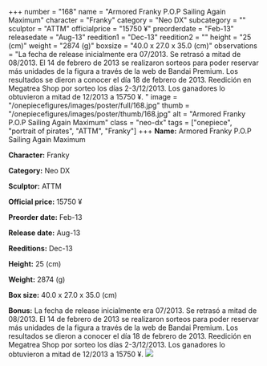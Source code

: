 +++
number = "168"
name = "Armored Franky P.O.P Sailing Again Maximum"
character = "Franky"
category = "Neo DX"
subcategory = ""
sculptor = "ATTM"
officialprice = "15750 ¥"
preorderdate = "Feb-13"
releasedate = "Aug-13"
reedition1 = "Dec-13"
reedition2 = ""
height = "25 (cm)"
weight = "2874 (g)"
boxsize = "40.0 x 27.0 x 35.0 (cm)"
observations = "La fecha de release inicialmente era 07/2013. Se retrasó a mitad de 08/2013. El 14 de febrero de 2013 se realizaron sorteos para poder reservar más unidades de la figura a través de la web de Bandai Premium. Los resultados se dieron a conocer el día 18 de febrero de 2013. Reedición en Megatrea Shop por sorteo los días 2-3/12/2013. Los ganadores lo obtuvieron a mitad de 12/2013 a 15750 ¥. "
image = "/onepiecefigures/images/poster/full/168.jpg"
thumb = "/onepiecefigures/images/poster/thumb/168.jpg"
alt = "Armored Franky P.O.P Sailing Again Maximum"
class = "neo-dx"
tags = ["onepiece", "portrait of pirates", "ATTM", "Franky"]
+++
**Name:** Armored Franky P.O.P Sailing Again Maximum

**Character:** Franky

**Category:** Neo DX 

**Sculptor:** ATTM

**Official price:** 15750 ¥

**Preorder date:** Feb-13

**Release date:** Aug-13

**Reeditions:** Dec-13

**Height:** 25 (cm)

**Weight:** 2874 (g)

**Box size:** 40.0 x 27.0 x 35.0 (cm)

**Bonus:** La fecha de release inicialmente era 07/2013. Se retrasó a mitad de 08/2013. El 14 de febrero de 2013 se realizaron sorteos para poder reservar más unidades de la figura a través de la web de Bandai Premium. Los resultados se dieron a conocer el día 18 de febrero de 2013. Reedición en Megatrea Shop por sorteo los días 2-3/12/2013. Los ganadores lo obtuvieron a mitad de 12/2013 a 15750 ¥. 
<img src="/onepiecefigures/images/poster/thumb/168.jpg">